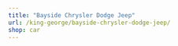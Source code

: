 ```yaml
---
title: "Bayside Chrysler Dodge Jeep"
url: /king-george/bayside-chrysler-dodge-jeep/
shop: car
---
```

